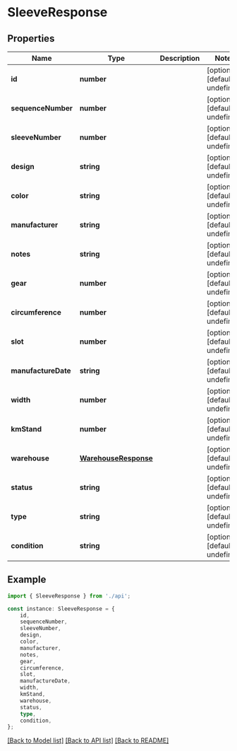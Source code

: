 # SleeveResponse


## Properties

Name | Type | Description | Notes
------------ | ------------- | ------------- | -------------
**id** | **number** |  | [optional] [default to undefined]
**sequenceNumber** | **number** |  | [optional] [default to undefined]
**sleeveNumber** | **number** |  | [optional] [default to undefined]
**design** | **string** |  | [optional] [default to undefined]
**color** | **string** |  | [optional] [default to undefined]
**manufacturer** | **string** |  | [optional] [default to undefined]
**notes** | **string** |  | [optional] [default to undefined]
**gear** | **number** |  | [optional] [default to undefined]
**circumference** | **number** |  | [optional] [default to undefined]
**slot** | **number** |  | [optional] [default to undefined]
**manufactureDate** | **string** |  | [optional] [default to undefined]
**width** | **number** |  | [optional] [default to undefined]
**kmStand** | **number** |  | [optional] [default to undefined]
**warehouse** | [**WarehouseResponse**](WarehouseResponse.md) |  | [optional] [default to undefined]
**status** | **string** |  | [optional] [default to undefined]
**type** | **string** |  | [optional] [default to undefined]
**condition** | **string** |  | [optional] [default to undefined]

## Example

```typescript
import { SleeveResponse } from './api';

const instance: SleeveResponse = {
    id,
    sequenceNumber,
    sleeveNumber,
    design,
    color,
    manufacturer,
    notes,
    gear,
    circumference,
    slot,
    manufactureDate,
    width,
    kmStand,
    warehouse,
    status,
    type,
    condition,
};
```

[[Back to Model list]](../README.md#documentation-for-models) [[Back to API list]](../README.md#documentation-for-api-endpoints) [[Back to README]](../README.md)
